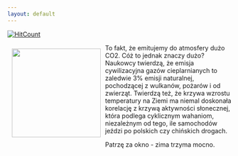 ```yaml
---
layout: default
---
```


[![HitCount](http://hits.dwyl.io/czystakraina/{{page.url}}.svg)](http://hits.dwyl.io/czystakraina/{{page.url}})

<p><img src="{{site.baseurl}}\articles\pictures\465.slonce.jpg" align="left" style="margin: 10px 10px" width="200"><!--21-->
To fakt, że emitujemy do atmosfery dużo CO2. Cóż to jednak znaczy dużo? Naukowcy twierdzą, że emisja cywilizacyjna gazów cieplarnianych to zaledwie 3% emisji naturalnej, pochodzącej z wulkanów, pożarów i od zwierząt. Twierdzą też, że krzywa wzrostu temperatury na Ziemi ma niemal doskonała korelację z krzywą aktywności słonecznej, która podlega cyklicznym wahaniom, niezależnym od tego, ile samochodów jeździ po polskich czy chińskich drogach.</p><p>Patrzę za okno - zima trzyma mocno.</p>